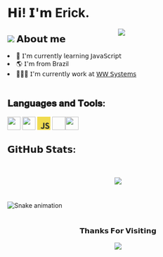 <h1>𝗛𝗶! 𝗜'𝗺 Erick.</h1>
<img align="right" width="50%" src="https://cdn.dribbble.com/users/220167/screenshots/2373375/resp_dribbble.gif">

<h2> <img src="https://emoji.gg/assets/emoji/3637-cooldoge.png" width="24"/> 𝗔𝗯𝗼𝘂𝘁 𝗺𝗲 </h2>

<li> 🧠 𝖨'𝗆 𝖼𝗎𝗋𝗋𝖾𝗇𝗍𝗅𝗒 𝗅𝖾𝖺𝗋𝗇𝗂𝗇𝗀 𝖩𝖺𝗏𝖺𝖲𝖼𝗋𝗂𝗉𝗍</li>
<li> 🌎 𝖨'𝗆 𝖿𝗋𝗈𝗆 Brazil </li>
<li> 👨🏻‍💻 𝖨'𝗆 𝖼𝗎𝗋𝗋𝖾𝗇𝗍𝗅𝗒 𝗐𝗈𝗋𝗄 𝖺𝗍 <a href="https://github.com/ww-systems-br">𝖶𝖶 𝖲𝗒𝗌𝗍𝖾𝗆𝗌</a> </li>

<br />

<h2>𝐋𝐚𝐧𝐠𝐮𝐚𝐠𝐞𝐬 𝐚𝐧𝐝 𝐓𝐨𝐨𝐥𝐬:</h2>
<code><a href="https://developer.mozilla.org/pt-BR/docs/Web/HTML"><img height="30" width="30" src="https://cdn-icons-png.flaticon.com/512/1051/1051277.png"></a></code>
<code><a href="https://developer.mozilla.org/pt-BR/docs/Web/CSS"><img height="30" width="30" src="https://cdn.iconscout.com/icon/free/png-256/css-131-722685.png"></a></code>
<code><a href="https://developer.mozilla.org/pt-BR/docs/Web/JavaScript"><img height="30" width="30" src="https://raw.githubusercontent.com/github/explore/80688e429a7d4ef2fca1e82350fe8e3517d3494d/topics/javascript/javascript.png"></a></code>
<code><a href="https://github.com/"><img height="30" width="30" 
<code><a href="https://code.visualstudio.com/"><img height="30" width="30" src="https://upload.wikimedia.org/wikipedia/commons/thumb/9/9a/Visual_Studio_Code_1.35_icon.svg/2048px-Visual_Studio_Code_1.35_icon.svg.png"></a></code>


<h2>𝗚𝗶𝘁𝗛𝘂𝗯 𝗦𝘁𝗮𝘁𝘀:</h2>
<br>

<p align="center">
  <a href="https://github.com/ErickGSC" target="_blank">
    <img height="240em" align="center" src="https://github-readme-stats.vercel.app/api?username=IgorWK&count_private=true&count_public=true&theme=react&show_icons=true">
  </a>
</p>

#

![Snake animation](https://github.com/ErickGSC/IgorWK/blob/output/github-contribution-grid-snake.svg)

#
<div align="center">
  <h3>𝗧𝗵𝗮𝗻𝗸𝘀 𝗙𝗼𝗿 𝗩𝗶𝘀𝗶𝘁𝗶𝗻𝗴</h3>
  <img height="180" src="https://emoji.gg/assets/emoji/1683-catkek.png">
</div>

